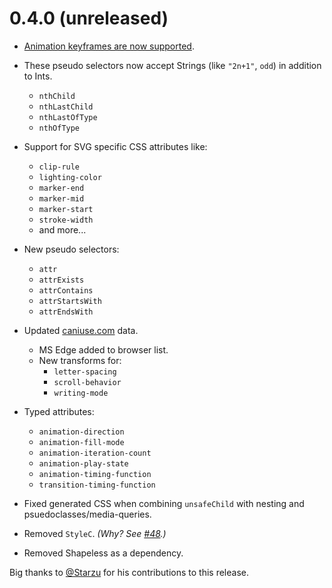 # 0.4.0 (unreleased)

* [Animation keyframes are now supported](../features/keyframes.md).


* These pseudo selectors now accept Strings (like `"2n+1"`, `odd`) in addition to Ints.
  * `nthChild`
  * `nthLastChild`
  * `nthLastOfType`
  * `nthOfType`
  

* Support for SVG specific CSS attributes like:
  * `clip-rule`
  * `lighting-color`
  * `marker-end`
  * `marker-mid`
  * `marker-start`
  * `stroke-width`
  * and more...


* New pseudo selectors:
  * `attr`
  * `attrExists`
  * `attrContains`
  * `attrStartsWith`
  * `attrEndsWith`


* Updated [caniuse.com](http://caniuse.com/) data.
  * MS Edge added to browser list.
  * New transforms for:
    * `letter-spacing`
    * `scroll-behavior`
    * `writing-mode`
    
    
* Typed attributes: 
  * `animation-direction`
  * `animation-fill-mode`
  * `animation-iteration-count`
  * `animation-play-state`
  * `animation-timing-function`
  * `transition-timing-function`

* Fixed generated CSS when combining `unsafeChild` with nesting and psuedoclasses/media-queries.

* Removed `StyleC`. *(Why? See [#48](https://github.com/japgolly/scalacss/issues/48).)*

* Removed Shapeless as a dependency.

Big thanks to [@Starzu](https://github.com/Starzu) for his contributions to this release.
